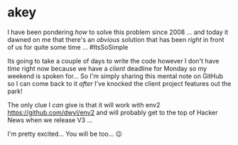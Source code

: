 # akey

I have been pondering *how* to solve this problem
since 2008 ... and today it dawned on me that there's
an *obvious* solution that has been *right* in front of us
for quite some time ... #ItsSoSimple

Its going to take a couple of days to write the code
however I don't have *time* right now because
we have a *client* deadline for Monday so my weekend
is spoken for...
So I'm simply sharing this mental note on GitHub
so I can come back to it *after* I've knocked the
client project features out the park!

The only clue I *can* give is that it
will work with env2 https://github.com/dwyl/env2
and will probably get to the top of Hacker News
when we release V3 ...

I'm pretty excited... You will be too... :wink:

